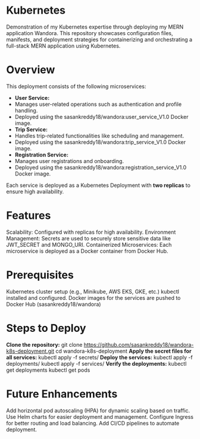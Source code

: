 # Kubernetes
Demonstration of my Kubernetes expertise through deploying my MERN application Wandora. This repository showcases configuration files, manifests, and deployment strategies for containerizing and orchestrating a full-stack MERN application using Kubernetes.

# Overview
This deployment consists of the following microservices:
- **User Service:**
- Manages user-related operations such as authentication and profile handling.
- Deployed using the sasankreddy18/wandora:user_service_V1.0 Docker image.
- **Trip Service:**
- Handles trip-related functionalities like scheduling and management.
- Deployed using the sasankreddy18/wandora:trip_service_V1.0 Docker image.
- **Registration Service:**
- Manages user registrations and onboarding.
- Deployed using the sasankreddy18/wandora:registration_service_V1.0 Docker image.

Each service is deployed as a Kubernetes Deployment with **two replicas** to ensure high availability.

# Features
Scalability: Configured with replicas for high availability.
Environment Management: Secrets are used to securely store sensitive data like JWT_SECRET and MONGO_URI.
Containerized Microservices: Each microservice is deployed as a Docker container from Docker Hub.

# Prerequisites
Kubernetes cluster setup (e.g., Minikube, AWS EKS, GKE, etc.)
kubectl installed and configured.
Docker images for the services are pushed to Docker Hub (sasankreddy18/wandora)

# Steps to Deploy
**Clone the repository:**
git clone https://github.com/sasankreddy18/wandora-k8s-deployment.git
cd wandora-k8s-deployment
**Apply the secret files for all services:**
kubectl apply -f secrets/
**Deploy the services:**
kubectl apply -f deployments/
kubectl apply -f services/
**Verify the deployments:**
kubectl get deployments
kubectl get pods

# Future Enhancements
Add horizontal pod autoscaling (HPA) for dynamic scaling based on traffic.
Use Helm charts for easier deployment and management.
Configure Ingress for better routing and load balancing.
Add CI/CD pipelines to automate deployment.
